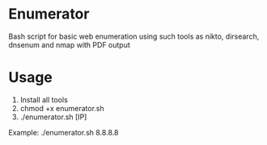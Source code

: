# Enumerator
Bash script for basic web enumeration using such tools as nikto, dirsearch, dnsenum and nmap with PDF output
# Usage
1. Install all tools
2. chmod +x enumerator.sh
3. ./enumerator.sh [IP]

Example: ./enumerator.sh 8.8.8.8
